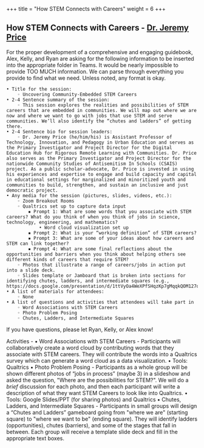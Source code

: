 +++
title = "How STEM Connects with Careers"
weight = 6
+++

## How STEM Connects with Careers - [Dr. Jeremy Price](https://dehsi2022.netlify.app/background/meettheteam/#dr-jeremy-price)

For the proper development of a comprehensive and engaging guidebook, Alex, Kelly, and Ryan are asking for the following information to be inserted into the appropriate folder in Teams.  It would be nearly impossible to provide TOO MUCH information. We can parse through everything you provide to find what we need. 
Unless noted, any format is okay. 

    • Title for the session:
        ◦ Uncovering Community-Embedded STEM Careers
    • 2-4 Sentence summary of the session: 
        ◦ This session explores the realities and possibilities of STEM careers that are embedded in communities. We will map out where we are now and where we want to go with jobs that use STEM and serve communities. We’ll also identify the “chutes and ladders” of getting there.
    • 2-4 Sentence bio for session leaders:
        ◦ Dr. Jeremy Price (he/him/his) is Assistant Professor of Technology, Innovation, and Pedagogy in Urban Education and serves as the Primary Investigator and Project Director for the Digital Education Hub for Rigorous Remote Learning with Communities. Dr. Price also serves as the Primary Investigator and Project Director for the nationwide Community Studies of Antisemitism In Schools (CSAIS) project. As a public scholar-advocate, Dr. Price is invested in using his experiences and expertise to engage and build capacity and capital in educational settings for marginalized and minoritized youth and communities to build, strengthen, and sustain an inclusive and just democratic project. 
    • Any media for the session (pictures, slides, videos, etc.): 
        ◦ Zoom Breakout Rooms
        ◦ Qualtrics set up to capture data input
            ▪ Prompt 1: What are some words that you associate with STEM careers? What do you think of when you think of jobs in science, technology, engineering, and mathematics?
                • Word cloud visualization set up
            ▪ Prompt 2: What is your “working definition” of STEM careers?
            ▪ Prompt 3: What are some of your ideas about how careers and STEM can link together?
            ▪ Prompt 4: What are some final reflections about the opportunities and barriers when you think about helping others see different kinds of careers that require STEM?
        ◦ Photos that illustrate a range of careers/jobs in action put into a slide deck.
        ◦ Slides template or Jamboard that is broken into sections for identifying chutes, ladders, and intermediate squares (e.g., https://docs.google.com/presentation/d/1ttVyOa4WeXPfSHqzKp7gMqqkQOM127qKywXOMwdemxk/)
    • A list of materials for attendees:
        ◦ None
    • A list of questions and activities that attendees will take part in
        ◦ Word Associations with STEM Careers
        ◦ Photo Problem Posing
        ◦ Chutes, Ladders, and Intermediate Squares
If you have questions, please let Ryan, Kelly, or Alex know!

Activities - 
▪ Word Associations with STEM Careers - Participants will collaboratively create a word cloud by contributing words that they associate with STEM careers. They will contribute the words into a Qualtrics survey which can generate a word cloud as a data visualization.
	• Tools: Qualtrics
▪ Photo Problem Posing - Participants as a whole group will be shown different photos of “jobs in process” (maybe 3) in a slideshow and asked the question, "Where are the possibilities for STEM?". We will do a *brief* discussion for each photo, and then each participant will write a description of what they want STEM Careers to look like into Qualtrics.
	• Tools: Google Slides/PPT (for sharing photos) and Qualtrics
▪ Chutes, Ladders, and Intermediate Squares - Participants in small groups will design a “Chutes and Ladders” gameboard going from "where we are" (starting square) to "where we want to be" (ending square). They will identify ladders (opportunities), chutes (barriers), and some of the stages that fall in between. Each group will receive a template slide deck and fill in the appropriate text boxes.